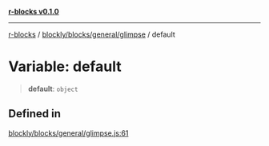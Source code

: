 [**r-blocks v0.1.0**](../../../../../README.md)

---

[r-blocks](../../../../../modules.md) / [blockly/blocks/general/glimpse](../README.md) / default

# Variable: default

> **default**: `object`

## Defined in

[blockly/blocks/general/glimpse.js:61](https://github.com/DhyeyMavani2003/r-blocks/blob/3c6fd2c845ebaab7af1ba61c432e0fe34ef7f334/src/pages/modules/blockly/blocks/general/glimpse.js#L61)

